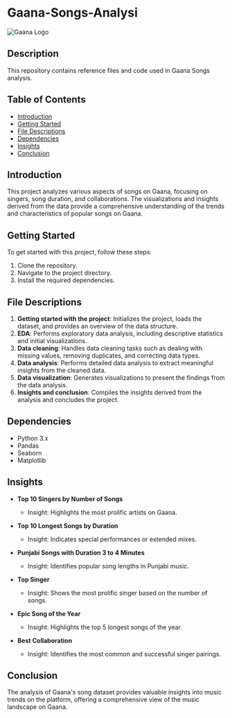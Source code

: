 # Gaana-Songs-Analysi

![Gaana Logo](https://seeklogo.com/images/G/gaana-logo-4A43F2D878-seeklogo.com.png)

## Description
This repository contains reference files and code used in Gaana Songs analysis.

## Table of Contents
- [Introduction](#introduction)
- [Getting Started](#getting-started)
- [File Descriptions](#file-descriptions)
- [Dependencies](#dependencies)
- [Insights](#insights)
- [Conclusion](#conclusion)

## Introduction
This project analyzes various aspects of songs on Gaana, focusing on singers, song duration, and collaborations. The visualizations and insights derived from the data provide a comprehensive understanding of the trends and characteristics of popular songs on Gaana.

## Getting Started
To get started with this project, follow these steps:
1. Clone the repository.
2. Navigate to the project directory.
3. Install the required dependencies.

## File Descriptions
1. **Getting started with the project**: Initializes the project, loads the dataset, and provides an overview of the data structure.
2. **EDA**: Performs exploratory data analysis, including descriptive statistics and initial visualizations.
3. **Data cleaning**: Handles data cleaning tasks such as dealing with missing values, removing duplicates, and correcting data types.
4. **Data analysis**: Performs detailed data analysis to extract meaningful insights from the cleaned data.
5. **Data visualization**: Generates visualizations to present the findings from the data analysis.
6. **Insights and conclusion**: Compiles the insights derived from the analysis and concludes the project.

## Dependencies
- Python 3.x
- Pandas
- Seaborn
- Matplotlib

## Insights
- **Top 10 Singers by Number of Songs**
  - Insight: Highlights the most prolific artists on Gaana.

- **Top 10 Longest Songs by Duration**
  - Insight: Indicates special performances or extended mixes.

- **Punjabi Songs with Duration 3 to 4 Minutes**
  - Insight: Identifies popular song lengths in Punjabi music.

- **Top Singer**
  - Insight: Shows the most prolific singer based on the number of songs.

- **Epic Song of the Year**
  - Insight: Highlights the top 5 longest songs of the year.

- **Best Collaboration**
  - Insight: Identifies the most common and successful singer pairings.

## Conclusion
The analysis of Gaana's song dataset provides valuable insights into music trends on the platform, offering a comprehensive view of the music landscape on Gaana.
